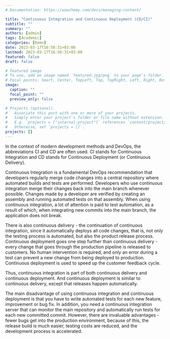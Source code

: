 ```yaml
---
# Documentation: https://wowchemy.com/docs/managing-content/

title: "Continuous Integration and Continuous Deployment (CD/CI)"
subtitle: ""
summary: ""
authors: [admin]
tags: [Academic]
categories: [Demo]
date: 2023-03-17T16:50:31+03:00
lastmod: 2023-03-17T16:50:31+03:00
featured: false
draft: false

# Featured image
# To use, add an image named `featured.jpg/png` to your page's folder.
# Focal points: Smart, Center, TopLeft, Top, TopRight, Left, Right, BottomLeft, Bottom, BottomRight.
image:
  caption: ""
  focal_point: ""
  preview_only: false

# Projects (optional).
#   Associate this post with one or more of your projects.
#   Simply enter your project's folder or file name without extension.
#   E.g. `projects = ["internal-project"]` references `content/project/deep-learning/index.md`.
#   Otherwise, set `projects = []`.
projects: []
---
```


In the context of modern development methods and DevOps, the abbreviations CI and CD are often used. CI stands for Continuous Integration and CD stands for Continuous Deployment (or Continuous Delivery).

Continuous Integration is a fundamental DevOps recommendation that developers regularly merge code changes into a central repository where automated builds and tests are performed. Developers who use continuous integration merge their changes back into the main branch whenever possible. Changes made by a developer are verified by creating an assembly and running automated tests on that assembly. When using continuous integration, a lot of attention is paid to test automation, as a result of which, when integrating new commits into the main branch, the application does not break.

There is also continuous delivery - the continuation of continuous integration, since it automatically deploys all code changes, that is, not only the testing process is automated, but also the product release process. Continuous deployment goes one step further than continuous delivery - every change that goes through the production pipeline is released to customers. No human intervention is required, and only an error during a test can prevent a new change from being deployed to production. Continuous deployment is used to speed up the customer feedback cycle.

Thus, continuous integration is part of both continuous delivery and continuous deployment. And continuous deployment is similar to continuous delivery, except that releases happen automatically.

The main disadvantage of using continuous integration and continuous deployment is that you have to write automated tests for each new feature, improvement or bug fix. In addition, you need a continuous integration server that can monitor the main repository and automatically run tests for each new committed commit. However, there are invaluable advantages - fewer bugs get into the production environment, because of this, the release build is much easier, testing costs are reduced, and the development process is accelerated.
